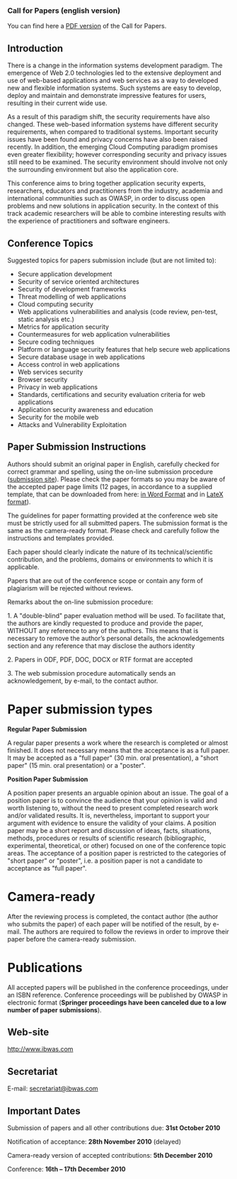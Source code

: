 ### Call for Papers (english version)

You can find here a [PDF
version](http://ibwas09.netmust.eu/files/ibwas10/IBWAS10-CfP.pdf) of the
Call for Papers.

## Introduction

There is a change in the information systems development paradigm. The
emergence of Web 2.0 technologies led to the extensive deployment and
use of web-based applications and web services as a way to developed new
and flexible information systems. Such systems are easy to develop,
deploy and maintain and demonstrate impressive features for users,
resulting in their current wide use.

As a result of this paradigm shift, the security requirements have also
changed. These web-based information systems have different security
requirements, when compared to traditional systems. Important security
issues have been found and privacy concerns have also been raised
recently. In addition, the emerging Cloud Computing paradigm promises
even greater flexibility; however corresponding security and privacy
issues still need to be examined. The security environment should
involve not only the surrounding environment but also the application
core.

This conference aims to bring together application security experts,
researchers, educators and practitioners from the industry, academia and
international communities such as OWASP, in order to discuss open
problems and new solutions in application security. In the context of
this track academic researchers will be able to combine interesting
results with the experience of practitioners and software engineers.

## Conference Topics

Suggested topics for papers submission include (but are not limited to):

  - Secure application development
  - Security of service oriented architectures
  - Security of development frameworks
  - Threat modelling of web applications
  - Cloud computing security
  - Web applications vulnerabilities and analysis (code review,
    pen-test, static analysis etc.)
  - Metrics for application security
  - Countermeasures for web application vulnerabilities
  - Secure coding techniques
  - Platform or language security features that help secure web
    applications
  - Secure database usage in web applications
  - Access control in web applications
  - Web services security
  - Browser security
  - Privacy in web applications
  - Standards, certifications and security evaluation criteria for web
    applications
  - Application security awareness and education
  - Security for the mobile web
  - Attacks and Vulnerability Exploitation

## Paper Submission Instructions

Authors should submit an original paper in English, carefully checked
for correct grammar and spelling, using the on-line submission procedure
([submission site](http://www.easychair.org/conferences/?conf=ibwas10)).
Please check the paper formats so you may be aware of the accepted paper
page limits (12 pages, in accordance to a supplied template, that can be
downloaded from here: [in Word
Format](ftp://ftp.springer.de/pub/tex/latex/llncs/word/LNCS-Office2007.zip)
and in [LateX
format](ftp://ftp.springer.de/pub/tex/latex/llncs/latex2e/llncs2e.zip)).

The guidelines for paper formatting provided at the conference web site
must be strictly used for all submitted papers. The submission format is
the same as the camera-ready format. Please check and carefully follow
the instructions and templates provided.

Each paper should clearly indicate the nature of its
technical/scientific contribution, and the problems, domains or
environments to which it is applicable.

Papers that are out of the conference scope or contain any form of
plagiarism will be rejected without reviews.

Remarks about the on-line submission procedure:

1\. A "double-blind" paper evaluation method will be used. To facilitate
that, the authors are kindly requested to produce and provide the paper,
WITHOUT any reference to any of the authors. This means that is
necessary to remove the author’s personal details, the acknowledgements
section and any reference that may disclose the authors identity

2\. Papers in ODF, PDF, DOC, DOCX or RTF format are accepted

3\. The web submission procedure automatically sends an acknowledgement,
by e-mail, to the contact author.

# Paper submission types

**Regular Paper Submission**

A regular paper presents a work where the research is completed or
almost finished. It does not necessary means that the acceptance is as a
full paper. It may be accepted as a "full paper" (30 min. oral
presentation), a "short paper" (15 min. oral presentation) or a
"poster".

**Position Paper Submission**

A position paper presents an arguable opinion about an issue. The goal
of a position paper is to convince the audience that your opinion is
valid and worth listening to, without the need to present completed
research work and/or validated results. It is, nevertheless, important
to support your argument with evidence to ensure the validity of your
claims. A position paper may be a short report and discussion of ideas,
facts, situations, methods, procedures or results of scientific research
(bibliographic, experimental, theoretical, or other) focused on one of
the conference topic areas. The acceptance of a position paper is
restricted to the categories of "short paper" or "poster", i.e. a
position paper is not a candidate to acceptance as "full paper".

# Camera-ready

After the reviewing process is completed, the contact author (the author
who submits the paper) of each paper will be notified of the result, by
e-mail. The authors are required to follow the reviews in order to
improve their paper before the camera-ready submission.

# Publications

All accepted papers will be published in the conference proceedings,
under an ISBN reference. Conference proceedings will be published by
OWASP in electronic format (**Springer proceedings have been canceled
due to a low number of paper submissions**).

## Web-site

<http://www.ibwas.com>

## Secretariat

E-mail: secretariat@ibwas.com

## Important Dates

Submission of papers and all other contributions due: **31st October
2010**

Notification of acceptance: **28th November 2010** (delayed)

Camera-ready version of accepted contributions: **5th December 2010**

Conference: **16th – 17th December 2010**